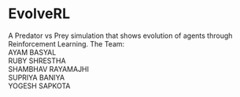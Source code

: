 # EvolveRL
A Predator vs Prey simulation that shows evolution of agents through Reinforcement Learning.
The Team:<br>
AYAM BASYAL<br>
RUBY SHRESTHA<br>
SHAMBHAV RAYAMAJHI<br>
SUPRIYA BANIYA<br>
YOGESH SAPKOTA<br>
